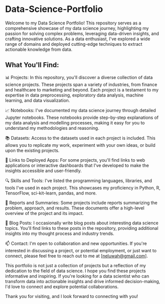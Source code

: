 # Data-Science-Portfolio

Welcome to my Data Science Portfolio! This repository serves as a comprehensive showcase of my data science journey, highlighting my passion for solving complex problems, leveraging data-driven insights, and crafting innovative solutions. As a data enthusiast, I've explored a wide range of domains and deployed cutting-edge techniques to extract actionable knowledge from data.
## What You'll Find:  

📊 Projects: In this repository, you'll discover a diverse collection of data science projects. These projects span a variety of industries, from finance and healthcare to marketing and beyond. Each project is a testament to my expertise in data preprocessing, exploratory data analysis, machine learning, and data visualization.  

📈 Notebooks: I've documented my data science journey through detailed Jupyter notebooks. These notebooks provide step-by-step explanations of my data analysis and modelling processes, making it easy for you to understand my methodologies and reasoning.  

📚 Datasets: Access to the datasets used in each project is included. This allows you to replicate my work, experiment with your own ideas, or build upon the existing projects.  

🔗 Links to Deployed Apps: For some projects, you'll find links to web applications or interactive dashboards that I've developed to make the insights accessible and user-friendly.  

🔍 Skills and Tools: I've listed the programming languages, libraries, and tools I've used in each project. This showcases my proficiency in Python, R, TensorFlow, sci-kit-learn, pandas, and more.  

📑 Reports and Summaries: Some projects include reports summarizing the problem, approach, and results. These documents offer a high-level overview of the project and its impact.  

📜 Blog Posts: I occasionally write blog posts about interesting data science topics. You'll find links to these posts in the repository, providing additional insights into my thought process and industry trends.  

📫 Contact: I'm open to collaboration and new opportunities. If you're interested in discussing a project, or potential employment, or just want to connect, please feel free to reach out to me at [neluwah@gmail.com].  

This portfolio is not just a collection of projects but a reflection of my dedication to the field of data science. I hope you find these projects informative and inspiring. If you're looking for a data scientist who can transform data into actionable insights and drive informed decision-making, I'd love to connect and explore potential collaborations.

Thank you for visiting, and I look forward to connecting with you!

